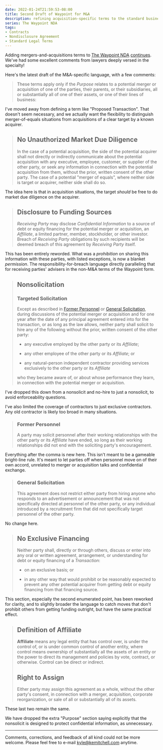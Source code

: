 ```yaml
---
date: 2022-01-24T21:59:53-08:00
title: Second Draft of Waypoint for M&A
description: refining acquisition-specific terms to the standard business NDA
series: The Waypoint NDA
tags:
- Contracts
- Nondisclosure Agreement
- Standard Legal Terms
---
```


Adding mergers-and-acquisitions terms to [The Waypoint NDA](https://waypointnda.com) [continues](/2022/01/05/Waypoint-for-M-and-A).  We've had some excellent comments from lawyers deeply versed in the specialty!

Here's the latest draft of the M&A-specific language, with a few comments:

> These terms apply only if the _Purpose_ relates to a potential merger or acquisition of one of the parties, their parents, or their subsidiaries, all or substantially all of one of their assets, or one of their lines of business:

I've moved away from defining a term like "Proposed Transaction".  That doesn't seem necessary, and we actually want the flexibility to distinguish merger-of-equals situations from acquisitions of a clear target by a known acquirer.

> ## No Unauthorized Market Due Diligence
>
> In the case of a potential acquisition, the side of the potential acquirer shall not directly or indirectly communicate about the potential acquisition with any executive, employee, customer, or supplier of the other party, or seek any information in connection with the potential acquisition from them, without the prior, written consent of the other party.  The case of a potential "merger of equals", where neither side is target or acquirer, neither side shall do so.

The idea here is that in acquisition situations, the target _should_ be free to do market due diligence on the acquirer.

> ## Disclosure to Funding Sources
>
> _Receiving Party_ may disclose _Confidential Information_ to a source of debt or equity financing for the potential merger or acquisition, an _Affiliate_, a limited partner, member, stockholder, or other investor.  Breach of _Receiving Party_ obligations by such recipients will be deemed breach of this agreement by _Receiving Party_ itself.

This has been entirely reworded.  What was a _prohibition_ on sharing this information with these parties, with listed exceptions, is now a blanket _permission_.  The responsibility-for-breach language directly paralleling that for receiving parties' advisers in the non-M&A terms of the Waypoint form.

> ## Nonsolicitation
>
> ### Targeted Solicitation
>
> Except as described in [Former Personnel](#former-personnel) or [General Solicitation](#general-solicitation), during discussions of the potential merger or acquisition and for one year after the date of any principal agreement entered into for the transaction, or as long as the law allows, neither party shall solicit to hire any of the following without the prior, written consent of the other party:
>
> - any executive employed by the other party or its _Affiliate_;
>
> - any other employee of the other party or its _Affiliate_; or
>
> - any natural-person independent contractor providing services exclusively to the other party or its _Affiliate_
>
> who they became aware of, or about whose performance they learn, in connection with the potential merger or acquisition.

I've dropped this down from a nonsolicit and no-hire to just a nonsolicit, to avoid enforceability questions.

I've also limited the coverage of contractors to just exclusive contractors.  Any old contractor is likely too broad in many situations.

> ### Former Personnel
>
> A party may solicit personnel after their working relationships with the other party or its _Affiliate_ have ended, so long as their working relationships did not end with the soliciting party's encouragement.

Everything after the comma is new here.  This isn't meant to be a gameable bright-line rule.  It's meant to let parties off when personnel move on of their own accord, unrelated to merger or acquisition talks and confidential exchange.

> ### General Solicitation
>
> This agreement does not restrict either party from hiring anyone who responds to an advertisement or announcement that was not specifically directed at personnel of the other party, or any individual introduced by a recruitment firm that did not specifically target personnel of the other party.

No change here.

> ## No Exclusive Financing
>
> Neither party shall, directly or through others, discuss or enter into any oral or written agreement, arrangement, or understanding for debt or equity financing of a _Transaction_:
>
> - on an exclusive basis; or
>
> - in any other way that would prohibit or be reasonably expected to prevent any other potential acquirer from getting debt or equity financing from that financing source.

This section, especially the second enumerated point, has been reworked for clarity, and to slightly broader the language to catch moves that don't prohibit others from getting funding outright, but have the same practical effect.

> ## Definition of Affiliate
>
> **Affiliate** means any legal entity that has control over, is under the control of, or is under common control of another entity, where control means ownership of substantially all the assets of an entity or the power to direct its management and policies by vote, contract, or otherwise.  Control can be direct or indirect.
>
> ## Right to Assign
>
> Either party may assign this agreement as a whole, without the other party's consent, in connection with a merger, acquisition, corporate reorganization, or sale of all or substantially all of its assets.

These last two remain the same.

We have dropped the extra "Purpose" section saying explicitly that the nonsolicit is designed to protect confidential information, as unnecessary.

---

Comments, corrections, and feedback of all kind could not be more welcome.  Please feel free to e-mail [kyle@kemitchell.com](mailto:kyle@kemitchell.com) anytime.
